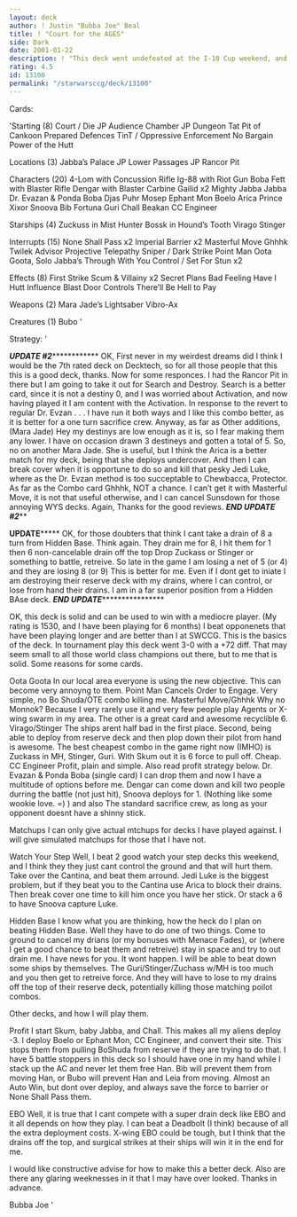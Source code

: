 ```yaml
---
layout: deck
author: ! Justin "Bubba Joe" Beal
title: ! "Court for the AGES"
side: Dark
date: 2001-01-22
description: ! "This deck went undefeated at the I-10 Cup weekend, and I believe it to be a solid deck, but I am looking for suggestions."
rating: 4.5
id: 13100
permalink: "/starwarsccg/deck/13100"
---
```

Cards: 

'Starting (8)
Court / Die
JP Audience Chamber
JP Dungeon
Tat Pit of Cankoon
Prepared Defences
TinT / Oppressive Enforcement
No Bargain
Power of the Hutt



Locations (3)
Jabba&#8217;s Palace
JP Lower Passages
JP Rancor Pit

Characters (20)
4-Lom with Concussion Rifle
Ig-88 with Riot Gun
Boba Fett with Blaster Rifle
Dengar with Blaster Carbine
Gailid x2
Mighty Jabba
Jabba
Dr. Evazan & Ponda Boba
Djas Puhr
Mosep
Ephant Mon
Boelo
Arica
Prince Xixor
Snoova
Bib Fortuna
Guri
Chall Beakan
CC Engineer

Starships (4)
Zuckuss in Mist Hunter
Bossk in Hound&#8217;s Tooth
Virago
Stinger

Interrupts (15)
None Shall Pass x2
Imperial Barrier x2
Masterful Move
Ghhhk
Twilek Advisor
Projective Telepathy
Sniper / Dark Strike
Point Man
Oota Goota, Solo
Jabba’s Through With You
Control / Set For Stun x2

Effects (8)
First Strike
Scum & Villainy x2
Secret Plans
Bad Feeling Have I
Hutt Influence
Blast Door Controls
There’ll Be Hell to Pay

Weapons (2)
Mara Jade&#8217;s Lightsaber
Vibro-Ax

Creatures (1)
Bubo  '

Strategy: '

***********UPDATE #2***********************
OK,  First never in my weirdest dreams did I think I would be the 7th rated deck on Decktech, so for all those people that this this is a good deck, thanks.  Now for some responces.  I had the Rancor Pit in there but I am going to take it out for Search and Destroy.  Search is a better card, since it is not a destiny 0, and I was worried about Activation, and now having played it I am content with the Activation.  In response to the revert to regular Dr. Evzan . . . I have run it both ways and I like this combo better, as it is better for a one turn sacrifice crew.  Anyway, as far as Other additions, (Mara Jade) Hey my destinys are low enough as it is, so I fear making them any lower.  I have on occasion drawn 3 destineys and gotten a total of 5.  So, no on another Mara Jade.  She is useful, but I think the Arica is a better match for my deck, being that she deploys undercover.  And then I can break cover when it is opportune to do so and kill that pesky Jedi Luke, where as the Dr. Evzan method is too succeptable to Chewbacca, Protector.  As far as the Combo card Ghhhk, NOT a chance.  I can’t get it with Masterful Move, it is not that useful otherwise, and I can cancel Sunsdown for those annoying WYS decks.  Again, Thanks for the good reviews.
***************END UPDATE #2*****************

****************UPDATE*********************
OK, for those doubters that think I cant take a drain of 8 a turn from Hidden Base.  Think again.  They drain me for 8, I hit them for 1 then 6 non-cancelable drain off the top
Drop Zuckass or Stinger or something to battle, retreive.  So late in the game I am losing a net of 5 (or 4) and they are losing 8 (or 9)  This is better for me.  Even if I dont get to iniate I am destroying their reserve deck with my drains, where I can control, or lose from hand their drains.  I am in a far superior position from a Hidden BAse deck.
*********END UPDATE*************************

OK, this deck is solid and can be used to win with a mediocre player.  (My rating is 1530, and I have been playing for 6 months)  I beat opponenets that have been playing longer and are better than I at SWCCG.  This is the basics of the deck.  In tournament play this deck went 3-0 with a +72 diff.  That may seem small to all those world class champions out there, but to me that is solid.	Some reasons for some cards.

Oota Goota  In our local area everyone is using the new objective.  This can become very annoyng to them.
Point Man  Cancels Order to Engage.  Very simple, no Bo Shuda/OTE combo killing me.
Masterful Move/Ghhhk  Why no Monnok?  Because I very rarely use it and very few people play Agents or X-wing swarm in my area.  The other is a great card and awesome recyclible 6.
Virago/Stinger  The ships arent half bad in the first place.  Second, being able to deploy from reserve deck and then plop down their pilot from hand is awesome.  The best cheapest combo in the game right now (IMHO) is Zuckass in MH, Stinger, Guri.  With Skum out it is 6 force to pull off.  Cheap.
CC Engineer  Profit, plain and simple.  Also read profit strategy below.
Dr. Evazan & Ponda Boba (single card)	I can drop them and now I have a multitude of options before me.  Dengar can come down and kill two people durring the battle (not just hit), Snoova deploys for 1.  (Nothing like some wookie love. =) ) and also The standard sacrifice crew, as long as your opponent doesnt have a shinny stick.

Matchups
I can only give actual mtchups for decks I have played against.  I will give simulated matchups for those that I have not.

Watch Your Step  Well, I beat 2 good watch your step decks this weekend, and I think they they just cant control the ground and that will hurt them.  Take over the Cantina, and beat them arround.  Jedi Luke is the biggest problem, but if they beat you to the Cantina use Arica to block their drains.  Then break cover one time to kill him once you have her stick.  Or stack a 6 to have Snoova capture Luke.

Hidden Base  I know what you are thinking, how the heck do I plan on beating Hidden Base.  Well they have to do one of two things.  Come to ground to cancel my drians (or my bonuses with Menace Fades), or (where I get a good chance to beat them and retreive) stay in space and try to out drain me.  I have news for you.  It wont happen.  I will be able to beat down some ships by themselves.  The Guri/Stinger/Zuchass w/MH is too much and you then get to retreive force.  And they will have to lose to my drains off the top of their reserve deck, potentially killing those matching poilot combos.

Other decks, and how I will play them.

Profit  I start Skum, baby Jabba, and Chall.  This makes all my aliens deploy -3.  I deploy Boelo or Ephant Mon, CC Engineer, and convert their site.	This stops them from pulling BoShuda from reserve if they are trying to do that.  I have 5 battle stoppers in this deck so I should have one in my hand while I stack up the AC and never let them free Han.  Bib will prevent them from moving Han, or Bubo will prevent Han and Leia from moving.  Almost an Auto Win, but dont over deploy, and always save the force to barrier or None Shall Pass them.

EBO  Well, it is true that I cant compete with a super drain deck like EBO and it all depends on how they play.  I can beat a Deadbolt (I think) because of all the extra deployment costs.  X-wing EBO could be tough, but I think that the drains off the top, and surgical strikes at their ships will win it in the end for me.

I would like constructive advise for how to make this a better deck.  Also are there any glaring weeknesses in it that I may have over looked.	Thanks in advance.

Bubba Joe   '
